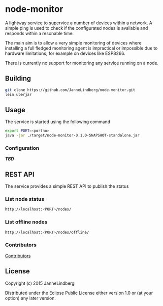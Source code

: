 # node-monitor

A lightway service to supervice a number of devices within a network. A simple ping is used to check if the
configurated nodes is available and responds within a resonable time.

The main aim is to allow a very simple monitoring of devices where installing a full fledged monitoring
agent is impractical or impossible due to hardware limitations, for example on devices like ESP8266.

There is currently no support for monitoring any service running on a node.

## Building

```sh
git clone https://github.com/JanneLindberg/node-monitor.git
lein uberjar
```

## Usage
The service is started using the following command

```sh
export PORT=<portno>
java -jar ./target/node-monitor-0.1.0-SNAPSHOT-standalone.jar
```

### Configuration
***TBD***

## REST API
The service provides a simple REST API to publish the status

### List node status
```sh
http://localhost:<PORT>/nodes/
```

### List offline nodes
```sh
http://localhost:<PORT>/nodes/offline/
```

### Contributors

[Contributors](https://github.com/JanneLindberg/node-monitor/graphs/contributors)

## License

Copyright (c) 2015 JanneLindberg

Distributed under the Eclipse Public License either version 1.0 or (at your option) any later version.
